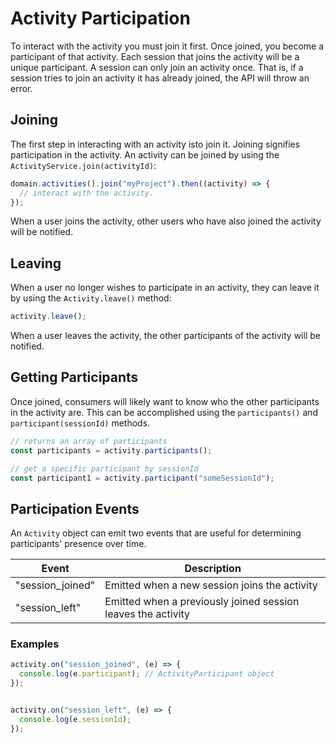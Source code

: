 # Activity Participation

To interact with the activity you must join it first.  Once joined, you become a participant of that activity.  Each session that joins the activity will be a unique participant.  A session can only join an activity once.  That is, if a session tries to join an activity it has already joined, the API will throw an error.

## Joining

The first step in interacting with an activity isto join it.  Joining signifies participation in the activity.  An activity can be joined by using the `ActivityService.join(activityId)`:

```js
domain.activities().join("myProject").then((activity) => {
  // interact with the activity.
});
```

When a user joins the activity, other users who have also joined the activity will be notified.

## Leaving
When a user no longer wishes to participate in an activity, they can leave it by using the `Activity.leave()` method:

```js
activity.leave();
```

When a user leaves the activity, the other participants of the activity will be notified.

## Getting Participants
Once joined, consumers will likely want to know who the other participants in the activity are.  This can be accomplished using the `participants()` and `participant(sessionId)` methods.

```js
// returns an array of participants
const participants = activity.participants();

// get a specific participant by sessionId
const participant1 = activity.participant("someSessionId");
```

## Participation Events

An `Activity` object can emit two events that are useful for determining participants' presence over time.

| Event | Description |
| --- | --- |
| "session_joined" | Emitted when a new session joins the activity |
| "session_left" | Emitted when a previously joined session leaves the activity |

### Examples

```js
activity.on("session_joined", (e) => {
  console.log(e.participant); // ActivityParticipant object
});


activity.on("session_left", (e) => {
  console.log(e.sessionId);
});
```
